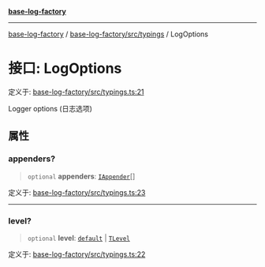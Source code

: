 [**base-log-factory**](../../../../index.md)

***

[base-log-factory](../../../../index.md) / [base-log-factory/src/typings](../index.md) / LogOptions

# 接口: LogOptions

定义于: [base-log-factory/src/typings.ts:21](https://github.com/fengxinming/log-base/blob/f6c9069a5cd1f743106018a69d7fd4022e94fab6/packages/base-log-factory/src/typings.ts#L21)

Logger options (日志选项)

## 属性

### appenders?

> `optional` **appenders**: [`IAppender`](IAppender.md)[]

定义于: [base-log-factory/src/typings.ts:23](https://github.com/fengxinming/log-base/blob/f6c9069a5cd1f743106018a69d7fd4022e94fab6/packages/base-log-factory/src/typings.ts#L23)

***

### level?

> `optional` **level**: [`default`](../../LogLevel/enumerations/default.md) \| [`TLevel`](../type-aliases/TLevel.md)

定义于: [base-log-factory/src/typings.ts:22](https://github.com/fengxinming/log-base/blob/f6c9069a5cd1f743106018a69d7fd4022e94fab6/packages/base-log-factory/src/typings.ts#L22)
